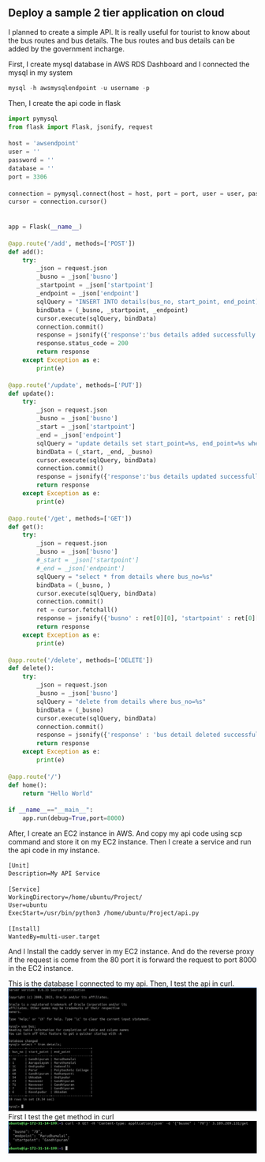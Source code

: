 ## Deploy a sample 2 tier application on cloud
I planned to create a simple API. It is really useful for tourist to know about the bus routes and bus details. The bus routes and bus details can be added by the government incharge.

First, I create mysql database in AWS RDS Dashboard and I connected the mysql in my system

```sql
mysql -h awsmysqlendpoint -u username -p
```
Then, I create the api code in flask
```python
import pymysql
from flask import Flask, jsonify, request

host = 'awsendpoint'
user = ''
password = ''
database = ''
port = 3306

connection = pymysql.connect(host = host, port = port, user = user, password = password, database = database)
cursor = connection.cursor()


app = Flask(__name__)

@app.route('/add', methods=['POST'])
def add():
    try:
        _json = request.json
        _busno = _json['busno']
        _startpoint = _json['startpoint']
        _endpoint = _json['endpoint']
        sqlQuery = "INSERT INTO details(bus_no, start_point, end_point) VALUES(%s, %s, %s)"
        bindData = (_busno, _startpoint, _endpoint)
        cursor.execute(sqlQuery, bindData)
        connection.commit()
        response = jsonify({'response':'bus details added successfully!'})
        response.status_code = 200
        return response
    except Exception as e:
        print(e)

@app.route('/update', methods=['PUT'])
def update():
    try:
        _json = request.json
        _busno = _json['busno']
        _start = _json['startpoint']
        _end = _json['endpoint']
        sqlQuery = "update details set start_point=%s, end_point=%s where bus_no=%s"
        bindData = (_start, _end, _busno)
        cursor.execute(sqlQuery, bindData)
        connection.commit()
        response = jsonify({'response':'bus details updated successfully!'})
        return response
    except Exception as e:
        print(e)

@app.route('/get', methods=['GET'])
def get():
    try:
        _json = request.json
        _busno = _json['busno']
        #_start = _json['startpoint']
        #_end = _json['endpoint']
        sqlQuery = "select * from details where bus_no=%s"
        bindData = (_busno, )
        cursor.execute(sqlQuery, bindData)
        connection.commit()
        ret = cursor.fetchall()
        response = jsonify({'busno' : ret[0][0], 'startpoint' : ret[0][1], 'endpoint' : ret[0][2]})
        return response
    except Exception as e:
        print(e)

@app.route('/delete', methods=['DELETE'])
def delete():
    try:
        _json = request.json
        _busno = _json['busno']
        sqlQuery = "delete from details where bus_no=%s"
        bindData = (_busno)
        cursor.execute(sqlQuery, bindData)
        connection.commit()
        response = jsonify({'response' : 'bus detail deleted successfully'})
        return response
    except Exception as e:
        print(e)

@app.route('/')
def home():
    return "Hello World"

if __name__=="__main__":
    app.run(debug=True,port=8000)

```
After, I create an EC2 instance in AWS. And copy my api code using scp command and store it on my EC2 instance.
Then I create a service and run the api code in my instance.
```service
[Unit]
Description=My API Service

[Service]
WorkingDirectory=/home/ubuntu/Project/
User=ubuntu
ExecStart=/usr/bin/python3 /home/ubuntu/Project/api.py

[Install]
WantedBy=multi-user.target
```
And I Install the caddy server in my EC2 instance. And do the reverse proxy if the request is come from the 80 port it is forward the request to port 8000 in the EC2 instance.

This is the database I connected to my api. Then, I test the api in curl.
![loading](MilestoneImages/milestone1(ii).jpg)
First I test the get method in curl
![loading](MilestoneImages/milestone1(i).jpg)
